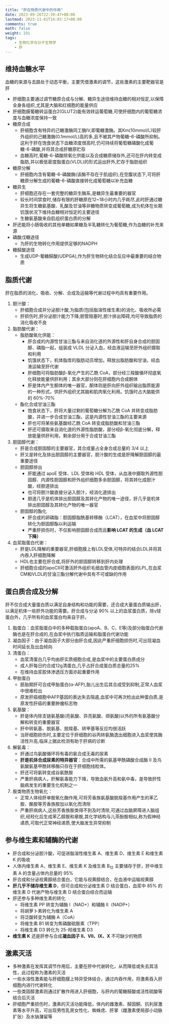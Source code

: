 ```yaml
---
title: "肝在物质代谢中的作用"
date: 2023-09-26T22:39:47+08:00
lastmod: 2023-11-01T14:03:17+08:00
comments: true
math: false
weight: 191
tags:
    - 生物化学与分子生物学
    - 肝
---
```


## 维持血糖水平

血糖的来源与去路处于动态平衡，主要凭借激素的调节，这些激素的主要靶器官是肝

- 肝细胞主要通过调节糖原合成与分解、糖异生途径维持血糖的相对恒定,以保障全身各组织,尤其是大脑和红细胞的能量供应
- 肝细胞膜葡糖转运蛋白2(GLUT2)能有效转运葡萄糖,可使肝细胞内的葡萄糖浓度与血糖浓度保持一致
- 糖原合成
    - 肝细胞含有特异的己糖激酶同工酶IV,即葡糖激酶。其Km(10mmol/L)较肝外组织的己糖激酶(0.1mmol/L)高的多,且不被其产物葡糖-6-磷酸所抑制。这利于肝在饱食状态下血糖浓度很高时,仍可持续将葡萄糖磷酸化成葡糖-6-磷酸,并将其合成肝糖原贮存
    - 血糖高时,葡糖-6-磷酸除氧化供能以及合成糖原储存外,还可在肝内转变成脂肪,并以极低密度脂蛋白(VLDL)的形式运出肝外,贮存于脂肪组织
- 糖原分解
    - 肝细胞内含有葡糖-6-磷酸酶(该酶不存在于肌组织),在空腹状态下,可将肝糖原分解生成的葡糖-6-磷酸直接转化成葡萄糖以补充血糖
- 糖异生
    - 肝细胞还存在一套完整的糖异生酶系,是糖异生最重要的器官
    - 较长时间禁食时,储存有限的肝糖原在12~18小时内几乎耗尽,此时肝通过糖异生将生糖氨基酸、乳酸及甘油等非糖物质转变成葡萄糖,成为机体在长期饥饿状况下维持血糖相对恒定的主要途径
    - 生糖氨基酸来自肌组织蛋白质的分解
- 肝还能将小肠吸收的其他单糖如果糖及半乳糖转化为葡萄糖,作为血糖的补充来源
- 磷酸戊糖途径
    - 为肝的生物转化作用提供足够的NADPH
- 糖醛酸途径
    - 生成UDP-葡糖醛酸(UDPGA),作为肝生物转化结合反应中最重要的结合物质

## 脂质代谢

肝在脂质的消化、吸收、分解、合成及运输等代谢过程中均具有重要作用。

1. 胆汁酸：
    - 肝细胞合成并分泌胆汁酸,为脂质(包括脂溶性维生素)的消化、吸收所必需
    - 肝损伤时,肝分泌胆汁能力下降;胆管阻塞时,胆汁排出障碍,均可导致脂质的消化吸收不良
2. 脂肪酸代谢：
    - 脂肪酸氧化供能：
        - 肝合成的内源性甘油三酯与来自消化道的外源性和肝自身合成的胆固醇、磷脂一起，组装成 VLDL 分泌入血，经血液运输至肝外组织摄取和利用
        - 饥饿状态下，机体脂库的脂肪动员增加，释放出脂肪酸和甘油，经血液运输至肝代谢
        - 肝细胞可将脂肪酸β-氧化产生的乙酰 CoA，部分经三羧酸循环彻底氧化释放能量供肝利用；其余大部分则在肝细胞内合成酮体
        - 肝是体内产生酮体的唯一器官，酮体则是肝向肝外组织输出脂质能源的一种形式，供肝外组织尤其脑和肌肉氧化利用。饥饿时占大脑能供的 60%-70%
    - 酯化合成甘油三酯
        - 饱食状态下，肝将大量过剩的葡萄糖分解为乙酰 CoA 并转变成脂肪酸，并进一步合成甘油三酯，这是内源性甘油三酯的主要来源
        - 肝也可将某些氨基酸经乙酰 CoA 转变成脂肪酸和甘油三酯
        - 肝还可摄取来自消化道的外源性脂肪酸，部分经β-氧化彻底分解，释放能量供肝利用，剩余部分用于合成甘油三酯
3. 胆固醇代谢：
    - 肝是合成胆固醇的主要器官，其合成量占全身合成总量的 3/4 以上
    - 肝又是转化及排出胆固醇的主要器官，胆汁酸的生成是肝降解胆固醇的最重要途径
    - 胆固醇排出
        - 肝能通过 apoE 受体、LDL 受体和 HDL 受体，从血液中摄取外源性胆固醇、内源性胆固醇和肝外组织细胞多余胆固醇，将其转化成胆汁酸，经胆道排出
        - 也可将胆汁酸直接分泌入胆汁，经消化道排出
        - 胆道几乎是机体排出胆固醇及其转化产物的唯一途径，肝几乎是机体排出胆固醇及其转化产物的唯一器官
    - 胆固醇的酯化
        - 肝合成的卵磷脂：胆固醇脂酰基转移酶（LCAT），在血浆中将胆固醇转化为胆固醇酯以利运输
        - 严重肝损伤时，不仅影响胆固醇合成而且**影响 LCAT 的生成（血 LCAT 下降）**
4. 血浆脂蛋白代谢：
    - 肝是LDL降解的重要器官,肝细胞膜上有LDL受体,可特异的结合LDL并将其内吞入肝细胞降解
    - HDL也主要在肝合成,将肝外的胆固醇转移到肝内处理
    - 肝细胞合成的apoCII可激活肝外组织毛细血管内皮细胞表面的LPL,在血浆CM和VLDL的甘油三酯分解代谢中具有不可或缺的作用

## 蛋白质合成及分解

肝不仅合成大量蛋白质以满足自身结构和功能的需要，还合成大量蛋白质输出肝，以满足机体一些肝外功能的需要。肝合成与分泌 90% 以上的血浆蛋白质，除γ球蛋白外，几乎所有的血浆蛋白均来自于肝。

1. 脂蛋白：血浆脂蛋白中的多种载脂蛋白(apoA、B、C、E等)及部分脂蛋白代谢酶也是在肝合成的,在血浆中执行脂质运输和脂蛋白代谢功能
2. 凝血因子：由于凝血因子大部分由肝合成,因此严重肝细胞损伤时,可出现凝血时间延长及出血倾向
3. 清蛋白：
    - 血浆清蛋白几乎均由肝实质细胞合成,是血浆中的主要蛋白质成分
    - 成人肝每日约合成12g清蛋白,几乎占肝合成蛋白质总量的25%
    - 在维持血浆胶体渗透压方面亦起重要作用
4. 甲胎蛋白
    - 胚胎期肝可合成甲胎蛋白(α-AFP),胎儿出生后其合成受到抑制,正常人血浆中很难检出
    - 原发肝癌细胞中AFP基因的表达失去阻遏,血浆中可再次检出此种蛋白质,是原发性肝癌的重要肿瘤标志物
5. 氨基酸：
    - 肝是体内除支链氨基酸(亮氨酸、异亮氨酸、缬氨酸)以外的所有氨基酸分解和转变的重要器官
    - 肝中转氨基、脱氨基、脱羧基、转甲基等反应均很活跃
    - 当肝细胞损伤时,主要定位于肝细胞的谷丙转氨酶逸出细胞进入血浆使其酶活性升高,临床上据此检测有助于肝病的诊断
6. 解氨毒：
    - 肝通过鸟氨酸循环将有毒的氨合成无毒的尿素
    - **肝是机体合成尿素的特异器官**：合成中所需的氨基甲酰磷酸合成酶 Ⅱ 及鸟氨酸氨基甲酰转移酶只存在于肝细胞线粒体。
    - 肝还可将氨转变成谷氨酰胺
    - 严重肝病病人，肝解氨毒能力下降，导致血氨升高和氨中毒，是导致肝性脑病发生的重要生化机制之一
7. 胺类物质生物氧化：
    - 正常人体经肝单胺氧化酶作用,可将芳香族氨基酸脱羧基作用产生的苯乙胺、酪胺等芳香族胺加以氧化而清除
    - 严重肝病病人,这些芳香族胺类得不到及时清除,可通过血脑屏障进人脑组织,经羟化后生成苯乙醇胺和章胺,其化学结构与儿茶酚胺相似,称为假神经递质,可取代正常神经递质,使大脑发生异常抑制

## 参与维生素和辅酶的代谢

- 肝合成和分泌胆汁酸，可促进脂溶性维生素 A、维生素 D、维生素 E 和维生素 K 的吸收
- 人体内维生素 A、维生素 E、维生素 K 及维生素 B<sub>12</sub> 主要储存于肝，肝中维生素 A 的含量占体内总量的 95%
- 肝合成和分泌视黄醇结合蛋白，它能与视黄醇结合，在血液中运输视黄醇
- **肝几乎不储存维生素 D**，但可合成和分泌维生素 D 结合蛋白，血浆中 85% 的维生素 D 代谢产物与维生素 D 结合蛋白结合而运输
- 肝还参与多种维生素的转化
    - 将维生素 PP 转变为辅酶 I（NAD+）和辅酶 II（NADP+）
    - 将胡萝卜素转化为维生素 A
    - 将泛酸转变为辅酶 A（CoA）
    - 将维生素 B1 转变为焦磷酸硫胺素（TPP）
    - 将维生素 D3 转化为 25-羟维生素 D3
- **维生素 K** 还是肝参与合成**凝血因子 Ⅱ、Ⅶ、Ⅸ、Ⅹ** 不可缺少的物质

## 激素灭活

- 多种激素在发挥其调节作用后，主要在肝中代谢转化，从而降低或失去其活性，此过程称为激素的灭活
- 一些水溶性激素能与肝细胞膜上特异受体结合，通过内吞作用，将激素吞入肝细胞内进行代谢转化
- 一些类固醇激素则通过扩散作用进入肝细胞，与肝内的葡糖醛酸或活性硫酸等结合后灭活
- 肝细胞严重损伤时，激素的灭活功能降低，体内的雌激素、醛固酮、抗利尿激素等水平升高，可出现男性乳房女性化、蜘蛛痣、肝掌（雌激素使局部小动脉扩张）及水钠潴留等

